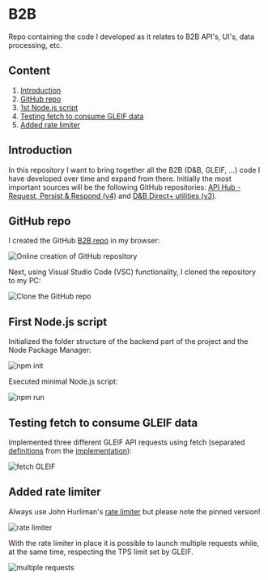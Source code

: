 # B2B
Repo containing the code I developed as it relates to B2B API's, UI's, data processing, etc.

## Content
1. [Introduction](#introduction)
2. [GitHub repo](#github-repo)
3. [1st Node.js script](#first-nodejs-script)
4. [Testing fetch to consume GLEIF data](#testing-fetch-to-consume-gleif-data)
5. [Added rate limiter](#added-rate-limiter)

## Introduction
In this repository I want to bring together all the B2B (D&B, GLEIF, ...) code I have developed over time and expand from there. Initially the most important sources will be the following GitHub repositories: [API Hub - Request, Persist & Respond (v4)](https://github.com/hdr1001/api_hub_rpr_v4) and [D&B Direct+ utilities (v3)](https://github.com/hdr1001/dnbDplUtilities_v3).

## GitHub repo
I created the GitHub [B2B repo](https://github.com/hdr1001/B2B) in my browser:

![Online creation of GitHub repository][def00001]

Next, using Visual Studio Code (VSC) functionality, I cloned the repository to my PC:

![Clone the GitHub repo][def00002]

## First Node.js script
Initialized the folder structure of the backend part of the project and the Node Package Manager:

![npm init][def00003]

Executed minimal Node.js script:

![npm run][def00004]

## Testing fetch to consume GLEIF data
Implemented three different GLEIF API requests using fetch (separated [definitions](https://bit.ly/47sHzLb) from the [implementation](https://bit.ly/3Yt3E8q)):

![fetch GLEIF][def00005]

## Added rate limiter
Always use John Hurliman's [rate limiter](https://github.com/jhurliman/node-rate-limiter) but please note the pinned version!

![rate limiter][def00006]

With the rate limiter in place it is possible to launch multiple requests while, at the same time, respecting the TPS limit set by GLEIF.

![multiple requests][def00007]

[def00001]: https://onedrive.live.com/embed?resid=737B6DCF4DE57D80%2110659&authkey=%21ANInHYJzHrgtSIY&width=999999&height=660
[def00002]: https://onedrive.live.com/embed?resid=737B6DCF4DE57D80%2110658&authkey=%21AOiUWHnoJaWzcLc&width=999999&height=448
[def00003]: https://onedrive.live.com/embed?resid=737B6DCF4DE57D80%2110660&authkey=%21ABbXt4yOUaQh_eA&width=384&height=999999
[def00004]: https://onedrive.live.com/embed?resid=737B6DCF4DE57D80%2110661&authkey=%21AHeCK8qa_gSNjQg&width=620&height=999999
[def00005]: https://onedrive.live.com/embed?resid=737B6DCF4DE57D80%2110688&authkey=%21AM-ECf-UaGF4KaA&width=660
[def00006]: https://onedrive.live.com/embed?resid=737B6DCF4DE57D80%2110691&authkey=%21AJA-z08rLyNIi9o&width=660
[def00007]: https://onedrive.live.com/embed?resid=737B6DCF4DE57D80%2110692&authkey=%21ALlSZUvkVr-cye8&width=660
